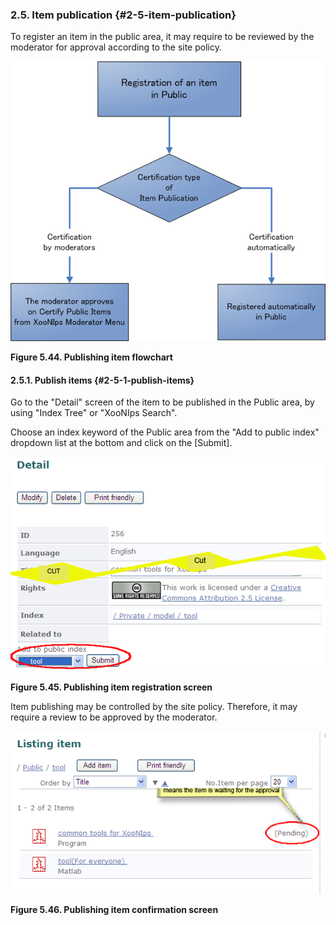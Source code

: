 ### 2.5. Item publication {#2-5-item-publication}

To register an item in the public area, it may require to be reviewed by the moderator for approval according to the site policy.

![Publishing item flowchart](../../assets/xoonips-operate42.png)

**Figure 5.44. Publishing item flowchart**

#### 2.5.1. Publish items {#2-5-1-publish-items}

Go to the &quot;Detail&quot; screen of the item to be published in the Public area, by using &quot;Index Tree&quot; or &quot;XooNIps Search&quot;.

Choose an index keyword of the Public area from the &quot;Add to public index&quot; dropdown list at the bottom and click on the [Submit].

![Publishing item registration screen](../../assets/xoonips-operate43.png)

**Figure 5.45. Publishing item registration screen**

Item publishing may be controlled by the site policy. Therefore, it may require a review to be approved by the moderator.

![Publishing item confirmation screen](../../assets/xoonips-operate44.png)

**Figure 5.46. Publishing item confirmation screen**